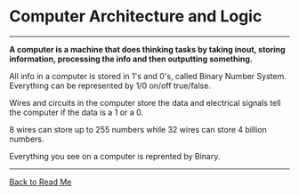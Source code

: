 # Computer Architecture and Logic

---

**A computer is a machine that does thinking tasks by taking inout, storing information, processing the info and then outputting something.**

All info in a computer is stored in 1's and 0's, called Binary Number System. Everything can be represented by 1/0 on/off true/false.

Wires and circuits in the computer store the data and electrical signals tell the computer if the data is a 1 or a 0.

8 wires can store up to 255 numbers while 32 wires can store 4 billion numbers.

Everything you see on a computer is reprented by Binary.

---

[Back to Read Me](README.md)